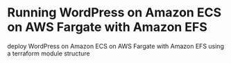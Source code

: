 # Running WordPress on Amazon ECS on AWS Fargate with Amazon EFS
deploy WordPress on Amazon ECS on AWS Fargate with Amazon EFS using a terraform module structure
